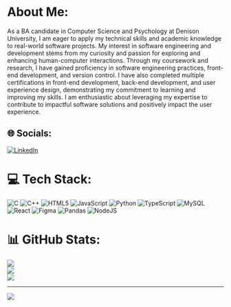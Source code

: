 #  About Me:
As a BA candidate in Computer Science and Psychology at Denison University, I am eager to apply my technical skills and academic knowledge to real-world software projects. My interest in software engineering and development stems from my curiosity and passion for exploring and enhancing human-computer interactions. Through my coursework and research, I have gained proficiency in software engineering practices, front-end development, and version control. I have also completed multiple certifications in front-end development, back-end development, and user experience design, demonstrating my commitment to learning and improving my skills. I am enthusiastic about leveraging my expertise to contribute to impactful software solutions and positively impact the user experience.


## 🌐 Socials:
[![LinkedIn](https://img.shields.io/badge/LinkedIn-%230077B5.svg?logo=linkedin&logoColor=white)](https://linkedin.com/in/https://www.linkedin.com/in/abrham-negash-gelan-004330222/) 

# 💻 Tech Stack:
![C](https://img.shields.io/badge/c-%2300599C.svg?style=for-the-badge&logo=c&logoColor=white) ![C++](https://img.shields.io/badge/c++-%2300599C.svg?style=for-the-badge&logo=c%2B%2B&logoColor=white) ![HTML5](https://img.shields.io/badge/html5-%23E34F26.svg?style=for-the-badge&logo=html5&logoColor=white) ![JavaScript](https://img.shields.io/badge/javascript-%23323330.svg?style=for-the-badge&logo=javascript&logoColor=%23F7DF1E) ![Python](https://img.shields.io/badge/python-3670A0?style=for-the-badge&logo=python&logoColor=ffdd54) ![TypeScript](https://img.shields.io/badge/typescript-%23007ACC.svg?style=for-the-badge&logo=typescript&logoColor=white) ![MySQL](https://img.shields.io/badge/mysql-%2300000f.svg?style=for-the-badge&logo=mysql&logoColor=white) ![React](https://img.shields.io/badge/react-%2320232a.svg?style=for-the-badge&logo=react&logoColor=%2361DAFB) ![Figma](https://img.shields.io/badge/figma-%23F24E1E.svg?style=for-the-badge&logo=figma&logoColor=white) ![Pandas](https://img.shields.io/badge/pandas-%23150458.svg?style=for-the-badge&logo=pandas&logoColor=white) ![NodeJS](https://img.shields.io/badge/node.js-6DA55F?style=for-the-badge&logo=node.js&logoColor=white)
# 📊 GitHub Stats:
![](https://github-readme-stats.vercel.app/api?username=a-negash16&theme=gotham&hide_border=false&include_all_commits=false&count_private=false)<br/>
![](https://github-readme-streak-stats.herokuapp.com/?user=a-negash16&theme=gotham&hide_border=false)<br/>
![](https://github-readme-stats.vercel.app/api/top-langs/?username=a-negash16&theme=gotham&hide_border=false&include_all_commits=false&count_private=false&layout=compact)

---
[![](https://visitcount.itsvg.in/api?id=a-negash16&icon=6&color=0)](https://visitcount.itsvg.in)

<!-- Proudly created with GPRM ( https://gprm.itsvg.in ) -->

